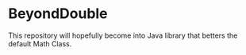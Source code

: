 # BeyondDouble
This repository will hopefully become into Java library that betters the default Math Class.
